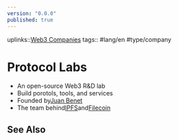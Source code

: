 ```yaml
---
version: "0.0.0"
published: true
---
```

uplinks::[Web3 Companies](./Web3%20Companies.md)
tags:: #lang/en #type/company
# Protocol Labs
- An open-source Web3 R&D lab
- Build porotols, tools, and services
- Founded by[Juan Benet](./Juan%20Benet.md)
- The team behind[IPFS](./IPFS.md)and[Filecoin](./Filecoin.md)

## See Also
